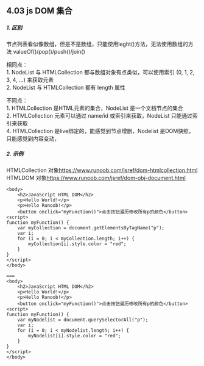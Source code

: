 ## 4.03 js DOM 集合


##### 1. 区别

节点列表看似像数组，但是不是数组，只能使用leght()方法，无法使用数组的方法 valueOf()/pop()/push()/join()      

相同点：      
1\. NodeList 与 HTMLCollection 都与数组对象有点类似，可以使用索引 (0, 1, 2, 3, 4, ...) 来获取元素       
2\. NodeList 与 HTMLCollection 都有 length 属性        

不同点：             
1\. HTMLCollection 是HTML元素的集合，NodeList 是一个文档节点的集合           
2\. HTMLCollection 元素可以通过 name/id 或索引来获取，NodeList 只能通过索引来获取             
4\. HTMLCollection 是live绑定的，能感觉到节点增删，Nodelist 是DOM快照，只能感觉到内容变动，



##### 2. 示例
HTMLCollection 对象<https://www.runoob.com/jsref/dom-htmlcollection.html>       
HTMLDOM 对象<https://www.runoob.com/jsref/dom-obj-document.html>         

```
<body>
    <h2>JavaScript HTML DOM</h2>
    <p>Hello World!</p>
    <p>Hello Runoob!</p>
    <button onclick="myFunction()">点击按钮遍历修改所有p的颜色</button>
<script>
function myFunction() {
    var myCollection = document.getElementsByTagName("p");
    var i;
    for (i = 0; i < myCollection.length; i++) {
        myCollection[i].style.color = "red";
    }
}
</script>
</body>

===
<body>
    <h2>JavaScript HTML DOM</h2>
    <p>Hello World!</p>
    <p>Hello Runoob!</p>
    <button onclick="myFunction()">点击按钮遍历修改所有p的颜色</button>
<script>
function myFunction() {
    var myNodelist = document.querySelectorAll("p");
    var i;
    for (i = 0; i < myNodelist.length; i++) {
        myNodelist[i].style.color = "red";
    }
}
</script>
</body>
```